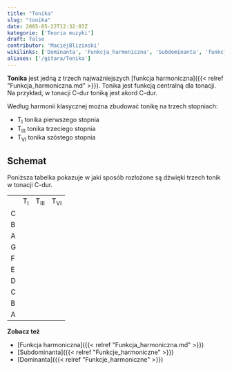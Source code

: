 ```yaml
---
title: "Tonika"
slug: "tonika"
date: 2005-05-22T12:32:03Z
kategorie: ['Teoria muzyki']
draft: false
contributor: 'MaciejBlizinski'
wikilinks: ['Dominanta', 'Funkcja_harmoniczna', 'Subdominanta', 'funkcja_harmoniczna', 'harmonia_klasyczna']
aliases: ['/gitara/Tonika']
---
```

**Tonika** jest jedną z trzech najważniejszych [funkcja
harmoniczna]({{< relref "Funkcja_harmoniczna.md" >}}). Tonika jest funkcją
centralną dla tonacji. Na przykład, w tonacji C-dur toniką jest akord
C-dur.

Według harmonii klasycznej<!-- link nie odnosił się do niczego: 'Tonika' ('content/książka/Tonika.md') links to 'harmonia_klasyczna' ('content/książka/harmonia_klasyczna.md') and that does not exist --> można
zbudować tonikę na trzech stopniach:

  - T<sub>I</sub> tonika pierwszego stopnia
  - T<sub>III</sub> tonika trzeciego stopnia
  - T<sub>VI</sub> tonika szóstego stopnia

## Schemat

Poniższa tabelka pokazuje w jaki sposób rozłożone są dźwięki trzech
tonik w tonacji C-dur.

|   |               |                 |                |
| - | ------------- | --------------- | -------------- |
|   | T<sub>I</sub> | T<sub>III</sub> | T<sub>VI</sub> |
| C |               |                 |                |
| B |               |                 |                |
| A |               |                 |                |
| G |               |                 |                |
| F |               |                 |                |
| E |               |                 |                |
| D |               |                 |                |
| C |               |                 |                |
| B |               |                 |                |
| A |               |                 |                |

**Zobacz też**

  - [Funkcja harmoniczna]({{< relref "Funkcja_harmoniczna.md" >}})
  - [Subdominanta]({{< relref "Funkcje_harmoniczne" >}})
  - [Dominanta]({{< relref "Funkcje_harmoniczne" >}})

